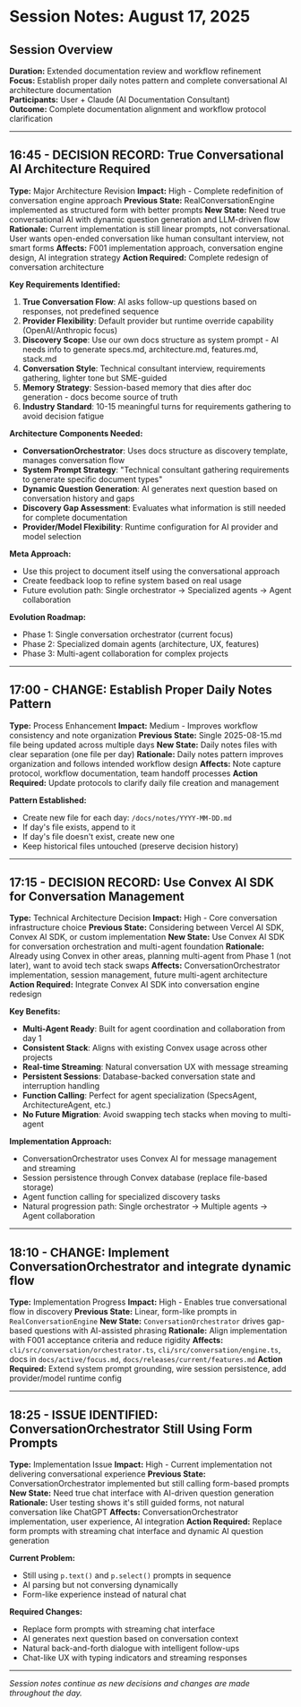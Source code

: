 # Session Notes: August 17, 2025

## Session Overview
**Duration:** Extended documentation review and workflow refinement  
**Focus:** Establish proper daily notes pattern and complete conversational AI architecture documentation  
**Participants:** User + Claude (AI Documentation Consultant)  
**Outcome:** Complete documentation alignment and workflow protocol clarification  

---

## 16:45 - DECISION RECORD: True Conversational AI Architecture Required
**Type:** Major Architecture Revision
**Impact:** High - Complete redefinition of conversation engine approach
**Previous State:** RealConversationEngine implemented as structured form with better prompts
**New State:** Need true conversational AI with dynamic question generation and LLM-driven flow
**Rationale:** Current implementation is still linear prompts, not conversational. User wants open-ended conversation like human consultant interview, not smart forms
**Affects:** F001 implementation approach, conversation engine design, AI integration strategy
**Action Required:** Complete redesign of conversation architecture

**Key Requirements Identified:**
1. **True Conversation Flow**: AI asks follow-up questions based on responses, not predefined sequence
2. **Provider Flexibility**: Default provider but runtime override capability (OpenAI/Anthropic focus)
3. **Discovery Scope**: Use our own docs structure as system prompt - AI needs info to generate specs.md, architecture.md, features.md, stack.md
4. **Conversation Style**: Technical consultant interview, requirements gathering, lighter tone but SME-guided
5. **Memory Strategy**: Session-based memory that dies after doc generation - docs become source of truth
6. **Industry Standard**: 10-15 meaningful turns for requirements gathering to avoid decision fatigue

**Architecture Components Needed:**
- **ConversationOrchestrator**: Uses docs structure as discovery template, manages conversation flow
- **System Prompt Strategy**: "Technical consultant gathering requirements to generate specific document types"
- **Dynamic Question Generation**: AI generates next question based on conversation history and gaps
- **Discovery Gap Assessment**: Evaluates what information is still needed for complete documentation
- **Provider/Model Flexibility**: Runtime configuration for AI provider and model selection

**Meta Approach:**
- Use this project to document itself using the conversational approach
- Create feedback loop to refine system based on real usage
- Future evolution path: Single orchestrator → Specialized agents → Agent collaboration

**Evolution Roadmap:**
- Phase 1: Single conversation orchestrator (current focus)
- Phase 2: Specialized domain agents (architecture, UX, features)
- Phase 3: Multi-agent collaboration for complex projects

---

## 17:00 - CHANGE: Establish Proper Daily Notes Pattern
**Type:** Process Enhancement
**Impact:** Medium - Improves workflow consistency and note organization
**Previous State:** Single 2025-08-15.md file being updated across multiple days
**New State:** Daily notes files with clear separation (one file per day)
**Rationale:** Daily notes pattern improves organization and follows intended workflow design
**Affects:** Note capture protocol, workflow documentation, team handoff processes
**Action Required:** Update protocols to clarify daily file creation and management

**Pattern Established:**
- Create new file for each day: `/docs/notes/YYYY-MM-DD.md`
- If day's file exists, append to it
- If day's file doesn't exist, create new one
- Keep historical files untouched (preserve decision history)

---

## 17:15 - DECISION RECORD: Use Convex AI SDK for Conversation Management
**Type:** Technical Architecture Decision
**Impact:** High - Core conversation infrastructure choice
**Previous State:** Considering between Vercel AI SDK, Convex AI SDK, or custom implementation
**New State:** Use Convex AI SDK for conversation orchestration and multi-agent foundation
**Rationale:** Already using Convex in other areas, planning multi-agent from Phase 1 (not later), want to avoid tech stack swaps
**Affects:** ConversationOrchestrator implementation, session management, future multi-agent architecture
**Action Required:** Integrate Convex AI SDK into conversation engine redesign

**Key Benefits:**
- **Multi-Agent Ready**: Built for agent coordination and collaboration from day 1
- **Consistent Stack**: Aligns with existing Convex usage across other projects  
- **Real-time Streaming**: Natural conversation UX with message streaming
- **Persistent Sessions**: Database-backed conversation state and interruption handling
- **Function Calling**: Perfect for agent specialization (SpecsAgent, ArchitectureAgent, etc.)
- **No Future Migration**: Avoid swapping tech stacks when moving to multi-agent

**Implementation Approach:**
- ConversationOrchestrator uses Convex AI for message management and streaming
- Session persistence through Convex database (replace file-based storage)
- Agent function calling for specialized discovery tasks
- Natural progression path: Single orchestrator → Multiple agents → Agent collaboration

---

## 18:10 - CHANGE: Implement ConversationOrchestrator and integrate dynamic flow
**Type:** Implementation Progress
**Impact:** High - Enables true conversational flow in discovery
**Previous State:** Linear, form-like prompts in `RealConversationEngine`
**New State:** `ConversationOrchestrator` drives gap-based questions with AI-assisted phrasing
**Rationale:** Align implementation with F001 acceptance criteria and reduce rigidity
**Affects:** `cli/src/conversation/orchestrator.ts`, `cli/src/conversation/engine.ts`, docs in `docs/active/focus.md`, `docs/releases/current/features.md`
**Action Required:** Extend system prompt grounding, wire session persistence, add provider/model runtime config

---

## 18:25 - ISSUE IDENTIFIED: ConversationOrchestrator Still Using Form Prompts
**Type:** Implementation Issue
**Impact:** High - Current implementation not delivering conversational experience
**Previous State:** ConversationOrchestrator implemented but still calling form-based prompts
**New State:** Need true chat interface with AI-driven question generation
**Rationale:** User testing shows it's still guided forms, not natural conversation like ChatGPT
**Affects:** ConversationOrchestrator implementation, user experience, AI integration
**Action Required:** Replace form prompts with streaming chat interface and dynamic AI question generation

**Current Problem:**
- Still using `p.text()` and `p.select()` prompts in sequence
- AI parsing but not conversing dynamically  
- Form-like experience instead of natural chat

**Required Changes:**
- Replace form prompts with streaming chat interface
- AI generates next question based on conversation context
- Natural back-and-forth dialogue with intelligent follow-ups
- Chat-like UX with typing indicators and streaming responses

---

*Session notes continue as new decisions and changes are made throughout the day.*